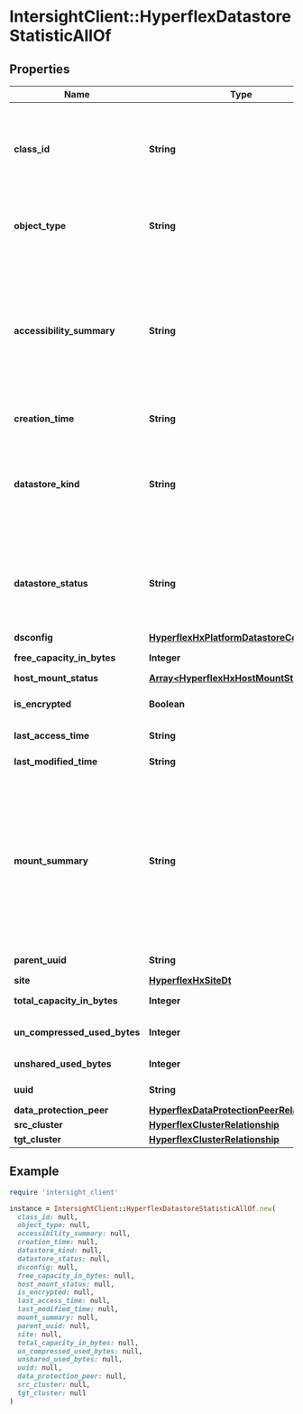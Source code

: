 # IntersightClient::HyperflexDatastoreStatisticAllOf

## Properties

| Name | Type | Description | Notes |
| ---- | ---- | ----------- | ----- |
| **class_id** | **String** | The fully-qualified name of the instantiated, concrete type. This property is used as a discriminator to identify the type of the payload when marshaling and unmarshaling data. | [default to &#39;hyperflex.DatastoreStatistic&#39;] |
| **object_type** | **String** | The fully-qualified name of the instantiated, concrete type. The value should be the same as the &#39;ClassId&#39; property. | [default to &#39;hyperflex.DatastoreStatistic&#39;] |
| **accessibility_summary** | **String** | HyperFlex datastore accessibility summary. * &#x60;ACCESSIBLE&#x60; - The HyperFlex Accessibility Summary is Accessible. * &#x60;NOT_ACCESSIBLE&#x60; - The HyperFlex Accessibility Summary is Not Accessible. * &#x60;PARTIALLY_ACCESSIBLE&#x60; - The HyperFlex Accessibility Summary is Partially Accessible. | [optional][readonly][default to &#39;ACCESSIBLE&#39;] |
| **creation_time** | **String** | Timestamp the datastore object was created. | [optional][readonly] |
| **datastore_kind** | **String** | HyperFlex Datastore Kind. * &#x60;UNKNOWN&#x60; - HyperFlex datastore kind is unknown. * &#x60;USER_CREATED&#x60; - HyperFlex datastore kind is user created. * &#x60;INTERNAL&#x60; - HyperFlex datastore kind is internal. | [optional][readonly][default to &#39;UNKNOWN&#39;] |
| **datastore_status** | **String** | HyperFlex datastore status. * &#x60;NORMAL&#x60; - The HyperFlex datastore status is normal. * &#x60;ALERT&#x60; - The HyperFlex datastore status is alert. * &#x60;FAILED&#x60; - The HyperFlex datastore status is failed. | [optional][readonly][default to &#39;NORMAL&#39;] |
| **dsconfig** | [**HyperflexHxPlatformDatastoreConfigDt**](HyperflexHxPlatformDatastoreConfigDt.md) |  | [optional] |
| **free_capacity_in_bytes** | **Integer** | Free capacity of the datastore in bytes. | [optional][readonly] |
| **host_mount_status** | [**Array&lt;HyperflexHxHostMountStatusDt&gt;**](HyperflexHxHostMountStatusDt.md) |  | [optional] |
| **is_encrypted** | **Boolean** | Indicates if the datastore is encrypted or un-encrypted. | [optional][readonly] |
| **last_access_time** | **String** | Timestamp the datastore object was last accessed. | [optional][readonly] |
| **last_modified_time** | **String** | Timestamp the datastore object was last modified. | [optional][readonly] |
| **mount_summary** | **String** | HyperFlex datastore mount summary. * &#x60;MOUNTED&#x60; - The HyperFlex mount summary is mounted. * &#x60;UNMOUNTED&#x60; - The HyperFlex mount summary is unmounted. * &#x60;MOUNT_FAILURE&#x60; - The HyperFlex mount summary is mount failure. * &#x60;UNMOUNT_FAILURE&#x60; - The HyperFlex mount summary is unmount failure. | [optional][readonly][default to &#39;MOUNTED&#39;] |
| **parent_uuid** | **String** | UUID of the parent datastore object. | [optional][readonly] |
| **site** | [**HyperflexHxSiteDt**](HyperflexHxSiteDt.md) |  | [optional] |
| **total_capacity_in_bytes** | **Integer** | Total capacity of the datastore object. | [optional][readonly] |
| **un_compressed_used_bytes** | **Integer** | Number of uncompressed used bytes in the datastore. | [optional][readonly] |
| **unshared_used_bytes** | **Integer** | Unshared used capacity of the datastore in bytes. | [optional][readonly] |
| **uuid** | **String** | UUID for the datastore object. | [optional][readonly] |
| **data_protection_peer** | [**HyperflexDataProtectionPeerRelationship**](HyperflexDataProtectionPeerRelationship.md) |  | [optional] |
| **src_cluster** | [**HyperflexClusterRelationship**](HyperflexClusterRelationship.md) |  | [optional] |
| **tgt_cluster** | [**HyperflexClusterRelationship**](HyperflexClusterRelationship.md) |  | [optional] |

## Example

```ruby
require 'intersight_client'

instance = IntersightClient::HyperflexDatastoreStatisticAllOf.new(
  class_id: null,
  object_type: null,
  accessibility_summary: null,
  creation_time: null,
  datastore_kind: null,
  datastore_status: null,
  dsconfig: null,
  free_capacity_in_bytes: null,
  host_mount_status: null,
  is_encrypted: null,
  last_access_time: null,
  last_modified_time: null,
  mount_summary: null,
  parent_uuid: null,
  site: null,
  total_capacity_in_bytes: null,
  un_compressed_used_bytes: null,
  unshared_used_bytes: null,
  uuid: null,
  data_protection_peer: null,
  src_cluster: null,
  tgt_cluster: null
)
```

